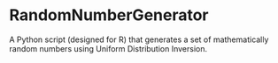 # RandomNumberGenerator
A Python script (designed for R) that generates a set of mathematically random numbers using Uniform Distribution Inversion.
